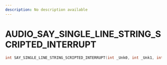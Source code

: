 ```yaml
---
description: No description available 
---
```


# AUDIO\_SAY_SINGLE_LINE_STRING_SCRIPTED_INTERRUPT

```cpp
int SAY_SINGLE_LINE_STRING_SCRIPTED_INTERRUPT(int _Unk0, int _Unk1, int _Unk2, int _Unk3, int _Unk4, int _Unk5, int _Unk6, int _Unk7, int _Unk8, int _Unk9, int _Unk10, int _Unk11, int _Unk12);
```